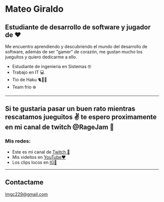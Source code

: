 # Mateo Giraldo


## Estudiante de desarrollo de software y jugador de ❤️

Me encuentro aprendiendo y descubriendo el mundo del desarrollo de software, además de ser "gamer" de corazón, me gustan mucho los jueguitos y quiero dedicarme a ello.

- Estudiante de ingenieria en Sistemas 🤓
- Trabajo en IT 💻
- Tio de Haku 🐈🤍🖤
- Team frio ❄️

----------------------------------------------------------

## Si te gustaria pasar un buen rato  mientras rescatamos jueguitos ✌️ te espero proximamente en mi canal de twitch @RageJam 💜 

### Mis redes:

* Este es mi canal de [Twitch 💜](https://www.twitch.tv/ragejam  "Mi twitch 💜")
* Mis videitos en [YouTube❤️](https://www.youtube.com/channel/UC83saDK3ZBpqv-JM7KfLGRg "youtube")
* Los clips locos en [IG📸](https://www.instagram.com/rjam_9/ "instagram")

--------------------------------------------------------------------------------

## Contactame
lmgc229@gmail.com
